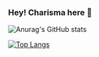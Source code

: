 ### Hey! Charisma here 👋

![Anurag's GitHub stats](https://github-readme-stats.vercel.app/api?username=ckcherry23&count_private=true&show_icons=true&theme=aura_dark&title_color=9e609e&hide_border=true&icon_color=9e609e)

[![Top Langs](https://github-readme-stats.vercel.app/api/top-langs/?username=ckcherry23&layout=compact&theme=aura_dark&langs_count=10&count_private=true&title_color=9e609e&hide_border=true)](https://github.com/anuraghazra/github-readme-stats)

<!--
**ckcherry23/ckcherry23** is a ✨ _special_ ✨ repository because its `README.md` (this file) appears on your GitHub profile.

Here are some ideas to get you started:

- 🔭 I’m currently working on ...
- 🌱 I’m currently learning ...
- 👯 I’m looking to collaborate on ...
- 🤔 I’m looking for help with ...
- 💬 Ask me about ...
- 📫 How to reach me: ...
- 😄 Pronouns: ...
- ⚡ Fun fact: ...
-->
